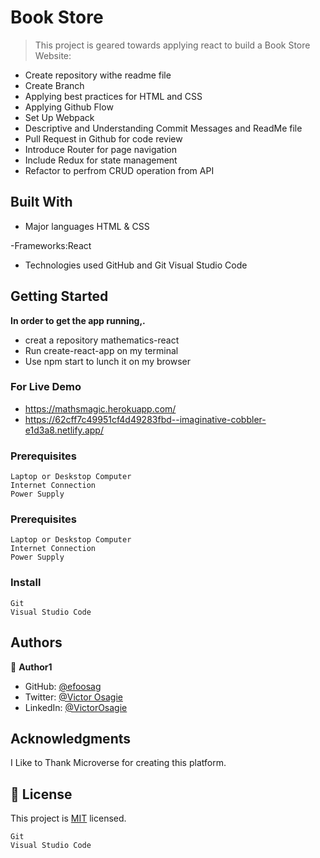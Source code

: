 # Book Store

> This project is geared towards applying react to build a Book Store Website:

- Create repository withe readme file
- Create Branch
- Applying best practices for HTML and CSS
- Applying Github Flow
- Set Up Webpack
- Descriptive and Understanding Commit Messages and ReadMe file
- Pull Request in Github for code review
- Introduce Router for page navigation
- Include Redux for state management
- Refactor to perfrom CRUD operation from API

## Built With

- Major languages
  HTML & CSS

-Frameworks:React

- Technologies used
  GitHub and Git
  Visual Studio Code

## Getting Started

**In order to get the app running,.**

- creat a repository mathematics-react
- Run create-react-app on my terminal
- Use npm start to lunch it on my browser

### For Live Demo

- https://mathsmagic.herokuapp.com/
- https://62cff7c49951cf4d49283fbd--imaginative-cobbler-e1d3a8.netlify.app/

### Prerequisites

    Laptop or Deskstop Computer
    Internet Connection
    Power Supply

### Prerequisites

    Laptop or Deskstop Computer
    Internet Connection
    Power Supply

### Install

    Git
    Visual Studio Code

## Authors

👤 **Author1**

- GitHub: [@efoosag](https://github.com/efoosag)
- Twitter: [@Victor Osagie](https://www.twitter.com/Victorosagie08)
- LinkedIn: [@VictorOsagie](https://www.linkedin.com/in/victor-osagie-a713ba22b/)

## Acknowledgments

I Like to Thank Microverse for creating this platform.

## 📝 License

This project is [MIT](./MIT.md) licensed.

    Git
    Visual Studio Code
